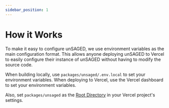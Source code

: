 ```yaml
---
sidebar_position: 1
---
```


# How it Works

To make it easy to configure unSAGED, we use environment variables as the main configuration format. This allows anyone deploying unSAGED to Vercel to easily configure their instance of unSAGED without having to modify the source code.

When building locally, use `packages/unsaged/.env.local` to set your environment variables. When deploying to Vercel, use the Vercel dashboard to set your environment variables.

Also, set `packages/unsaged` as the [Root Directory](https://vercel.com/docs/deployments/configure-a-build#root-directory) in your Vercel project's settings.
